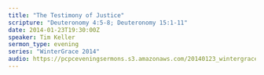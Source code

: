 ```yaml
---
title: "The Testimony of Justice"
scripture: "Deuteronomy 4:5-8; Deuteronomy 15:1-11"
date: 2014-01-23T19:30:00Z
speaker: Tim Keller
sermon_type: evening
series: "WinterGrace 2014"
audio: https://pcpceveningsermons.s3.amazonaws.com/20140123_wintergrace_keller-52e1dd1305075.mp3 
---
```



